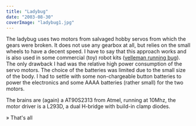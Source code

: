 ```yaml
---
title: "Ladybug"
date: "2003-08-30"
coverImage: "ladybug1.jpg"
---
```


The ladybug uses two motors from salvaged hobby servos from which the gears were broken. It does not use any gearbox at all, but relies on the small wheels to have a decent speed. I have to say that this approach works and is also used in some commercial (toy) robot kits ([velleman running bug](http://www.velleman.be/Product.asp?lan=1&id=346299)). The only drawback I had was the relative high power consumption of the servo motors. The choice of the batteries was limited due to the small size of the body. I had to settle with some non-chargeable button batteries to power the electronics and some AAAA batteries (rather small) for the two motors.

The brains are (again) a AT90S2313 from Atmel, running at 10Mhz, the motor driver is a L293D, a dual H-bridge with build-in clamp diodes.

» That's all
